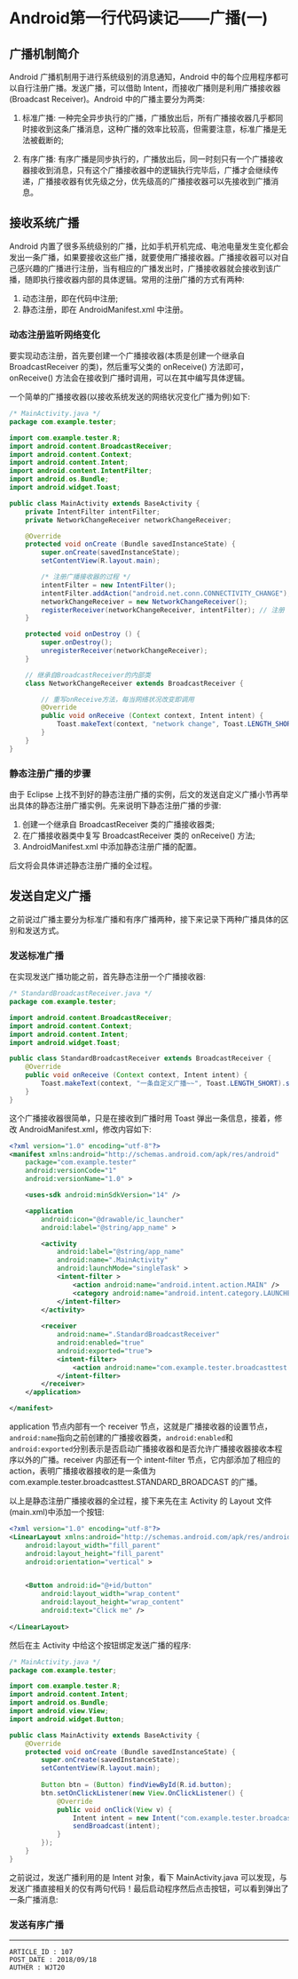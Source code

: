 
# Android第一行代码读记——广播(一) #

## 广播机制简介 ##

Android 广播机制用于进行系统级别的消息通知，Android 中的每个应用程序都可以自行注册广播。发送广播，可以借助 Intent，而接收广播则是利用广播接收器(Broadcast Receiver)。Android 中的广播主要分为两类:

1. 标准广播: 一种完全异步执行的广播，广播放出后，所有广播接收器几乎都同时接收到这条广播消息，这种广播的效率比较高，但需要注意，标准广播是无法被截断的;

2. 有序广播: 有序广播是同步执行的，广播放出后，同一时刻只有一个广播接收器接收到消息，只有这个广播接收器中的逻辑执行完毕后，广播才会继续传递，广播接收器有优先级之分，优先级高的广播接收器可以先接收到广播消息。

## 接收系统广播 ##

Android 内置了很多系统级别的广播，比如手机开机完成、电池电量发生变化都会发出一条广播，如果要接收这些广播，就要使用广播接收器。广播接收器可以对自己感兴趣的广播进行注册，当有相应的广播发出时，广播接收器就会接收到该广播，随即执行接收器内部的具体逻辑。常用的注册广播的方式有两种:

1. 动态注册，即在代码中注册;
2. 静态注册，即在 AndroidManifest.xml 中注册。

### 动态注册监听网络变化 ###

要实现动态注册，首先要创建一个广播接收器(本质是创建一个继承自 BroadcastReceiver 的类)，然后重写父类的 onReceive() 方法即可，onReceive() 方法会在接收到广播时调用，可以在其中编写具体逻辑。

一个简单的广播接收器(以接收系统发送的网络状况变化广播为例)如下:

```java
/* MainActivity.java */
package com.example.tester;

import com.example.tester.R;
import android.content.BroadcastReceiver;
import android.content.Context;
import android.content.Intent;
import android.content.IntentFilter;
import android.os.Bundle;
import android.widget.Toast;

public class MainActivity extends BaseActivity {
	private IntentFilter intentFilter;
	private NetworkChangeReceiver networkChangeReceiver;

	@Override
	protected void onCreate (Bundle savedInstanceState) {
		super.onCreate(savedInstanceState);
		setContentView(R.layout.main);

		/* 注册广播接收器的过程 */
		intentFilter = new IntentFilter();
		intentFilter.addAction("android.net.conn.CONNECTIVITY_CHANGE"); // 添加action，接收系统发送的网络状况变化广播
		networkChangeReceiver = new NetworkChangeReceiver();
		registerReceiver(networkChangeReceiver, intentFilter); // 注册
	}

	protected void onDestroy () {
		super.onDestroy();
		unregisterReceiver(networkChangeReceiver);
	}

	// 继承自BroadcastReceiver的内部类
	class NetworkChangeReceiver extends BroadcastReceiver {

		// 重写onReceive方法，每当网络状况改变即调用
		@Override
		public void onReceive (Context context, Intent intent) {
			Toast.makeText(context, "network change", Toast.LENGTH_SHORT).show();
		}
	}
}
```

### 静态注册广播的步骤 ###

由于 Eclipse 上找不到好的静态注册广播的实例，后文的发送自定义广播小节再举出具体的静态注册广播实例。先来说明下静态注册广播的步骤:

1. 创建一个继承自 BroadcastReceiver 类的广播接收器类;
2. 在广播接收器类中复写 BroadcastReceiver 类的 onReceive() 方法;
3. AndroidManifest.xml 中添加静态注册广播的配置。

后文将会具体讲述静态注册广播的全过程。

## 发送自定义广播 ##

之前说过广播主要分为标准广播和有序广播两种，接下来记录下两种广播具体的区别和发送方式。

### 发送标准广播 ###

在实现发送广播功能之前，首先静态注册一个广播接收器:

```java
/* StandardBroadcastReceiver.java */
package com.example.tester;

import android.content.BroadcastReceiver;
import android.content.Context;
import android.content.Intent;
import android.widget.Toast;

public class StandardBroadcastReceiver extends BroadcastReceiver {
	@Override
	public void onReceive (Context context, Intent intent) {
		Toast.makeText(context, "一条自定义广播~~", Toast.LENGTH_SHORT).show();
	}
}
```

这个广播接收器很简单，只是在接收到广播时用 Toast 弹出一条信息，接着，修改 AndroidManifest.xml，修改内容如下:

```xml
<?xml version="1.0" encoding="utf-8"?>
<manifest xmlns:android="http://schemas.android.com/apk/res/android"
    package="com.example.tester"
    android:versionCode="1"
    android:versionName="1.0" >

    <uses-sdk android:minSdkVersion="14" />

    <application
        android:icon="@drawable/ic_launcher"
        android:label="@string/app_name" >

        <activity
            android:label="@string/app_name"
            android:name=".MainActivity"
            android:launchMode="singleTask" >
            <intent-filter >
                <action android:name="android.intent.action.MAIN" />
                <category android:name="android.intent.category.LAUNCHER" />
            </intent-filter>
        </activity>
        
        <receiver
            android:name=".StandardBroadcastReceiver"
            android:enabled="true"
            android:exported="true">
	        <intent-filter>
	            <action android:name="com.example.tester.broadcasttest.STANDARD_BROADCAST" />
	        </intent-filter>
	    </receiver>
    </application>

</manifest>
```

application 节点内部有一个 receiver 节点，这就是广播接收器的设置节点，`android:name`指向之前创建的广播接收器类，`android:enabled`和`android:exported`分别表示是否启动广播接收器和是否允许广播接收器接收本程序以外的广播。receiver 内部还有一个 intent-filter 节点，它内部添加了相应的 action，表明广播接收器接收的是一条值为 com.example.tester.broadcasttest.STANDARD_BROADCAST 的广播。

以上是静态注册广播接收器的全过程，接下来先在主 Activity 的 Layout 文件(main.xml)中添加一个按钮:

```xml
<?xml version="1.0" encoding="utf-8"?>
<LinearLayout xmlns:android="http://schemas.android.com/apk/res/android"
    android:layout_width="fill_parent"
    android:layout_height="fill_parent"
    android:orientation="vertical" >


    <Button android:id="@+id/button"
        android:layout_width="wrap_content"
        android:layout_height="wrap_content"
        android:text="Click me" />
    
</LinearLayout>
```

然后在主 Activity 中给这个按钮绑定发送广播的程序:

```java
/* MainActivity.java */
package com.example.tester;

import com.example.tester.R;
import android.content.Intent;
import android.os.Bundle;
import android.view.View;
import android.widget.Button;

public class MainActivity extends BaseActivity {
	@Override
	protected void onCreate (Bundle savedInstanceState) {
		super.onCreate(savedInstanceState);
		setContentView(R.layout.main);
		
		Button btn = (Button) findViewById(R.id.button);
		btn.setOnClickListener(new View.OnClickListener() {
			@Override
			public void onClick(View v) {
				Intent intent = new Intent("com.example.tester.broadcasttest.STANDARD_BROADCAST");
				sendBroadcast(intent);
			}
		});
	}
}
```

之前说过，发送广播利用的是 Intent 对象，看下 MainActivity.java 可以发现，与发送广播直接相关的仅有两句代码！最后启动程序然后点击按钮，可以看到弹出了一条广播消息:

### 发送有序广播 ###



---

```
ARTICLE_ID : 107
POST_DATE : 2018/09/18
AUTHER : WJT20
```
